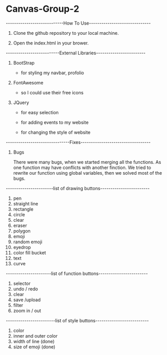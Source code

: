 # Canvas-Group-2


 ----------------------------How To Use------------------------------

1.  Clone the github repository to your local machine.

2.  Open the index.html in your brower. 

 --------------------------External Libraries------------------------

1.  BootStrap 

    - for styling my navbar, profolio 


2.  FontAwesome 

    - so I could use their free icons


3.  JQuery 

    - for easy selection

    - for adding events to my website

    - for changing the style of website

 -------------------------------Fixes----------------------------------

1.  Bugs

    There were many bugs, when we started merging all the functions. As one function may have conflicts with another finction. We tried to rewrite our function using global variables, then we solved most of the bugs.

 -----------------------list of drawing buttons------------------------

 1. pen 
 2. straight line 
 3. rectangle   
 4. circle 
 5. clear 
 6. eraser 
 7. polygon 
 9. emoji 
 10. random emoji 
 11. eyedrop 
 12. color fill bucket 
 13. text 
 14. curve

 ----------------------list of function buttons------------------------

 1. selector 
 2. undo / redo 
 3. clear 
 4. save /upload
 5. filter
 6. zoom in / out 

 ------------------------list of style buttons--------------------------

1. color
2. inner and outer color
3. width of line (done)
4. size of emoji (done)

